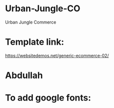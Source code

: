 # Urban-Jungle-CO
Urban Jungle Commerce 
# Template link: 
https://websitedemos.net/generic-ecommerce-02/

# Abdullah 
# To add google fonts:
<link rel="preconnect" href="https://fonts.googleapis.com">
    <link rel="preconnect" href="https://fonts.gstatic.com" crossorigin>
    <link href="https://fonts.googleapis.com/css2?family=Instrument+Sans:ital,wght@0,400..700;1,400..700&display=swap"
        rel="stylesheet">
